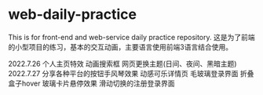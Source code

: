 # web-daily-practice
This is for front-end and web-service daily practice repository.
这是为了前端的小型项目的练习，基本的交互动画，主要语言使用前端3语言结合使用。

2022.7.26 个人主页特效  动画搜索框  网页更换主题(日间、夜间、黑暗主题)  
2022.7.27 分享各种平台的按钮手风琴效果  动感可乐详情页  毛玻璃登录界面  折叠盒子hover  玻璃卡片悬停效果  滑动切换的注册登录界面  

